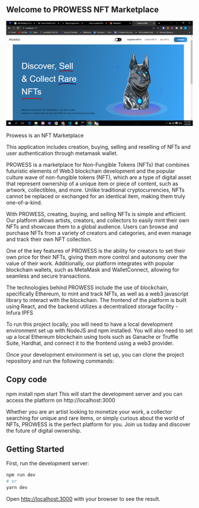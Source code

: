 
## Welcome to PROWESS NFT Marketplace

![App Screenshot](assets/Screenshot.png)

Prowess is an NFT Marketplace 

This application includes creation, buying, selling and reselling of NFTs and user authentication through metamask wallet.


PROWESS is a marketplace for Non-Fungible Tokens (NFTs) that combines futuristic elements of Web3 blockchain development and the popular culture wave of non-fungible tokens (NFT), which are a type of digital asset that represent ownership of a unique item or piece of content, such as artwork, collectibles, and more. Unlike traditional cryptocurrencies, NFTs cannot be replaced or exchanged for an identical item, making them truly one-of-a-kind.

With PROWESS, creating, buying, and selling NFTs is simple and efficient. Our platform allows artists, creators, and collectors to easily mint their own NFTs and showcase them to a global audience. Users can browse and purchase NFTs from a variety of creators and categories, and even manage and track their own NFT collection.

One of the key features of PROWESS is the ability for creators to set their own price for their NFTs, giving them more control and autonomy over the value of their work. Additionally, our platform integrates with popular blockchain wallets, such as MetaMask and WalletConnect, allowing for seamless and secure transactions.

The technologies behind PROWESS include the use of blockchain, specifically Ethereum, to mint and track NFTs, as well as a web3 javascript library to interact with the blockchain. The frontend of the platform is built using React, and the backend utilizes a decentralized storage facility - Infura IPFS

To run this project locally, you will need to have a local development environment set up with NodeJS and npm installed. You will also need to set up a local Ethereum blockchain using tools such as Ganache or Truffle Suite, Hardhat, and connect it to the frontend using a web3 provider.

Once your development environment is set up, you can clone the project repository and run the following commands:

## Copy code

npm install
npm start
This will start the development server and you can access the platform on http://localhost:3000

Whether you are an artist looking to monetize your work, a collector searching for unique and rare items, or simply curious about the world of NFTs, PROWESS is the perfect platform for you. Join us today and discover the future of digital ownership.


## Getting Started

First, run the development server:

```bash
npm run dev
# or
yarn dev
```

Open [http://localhost:3000](http://localhost:3000) with your browser to see the result.






